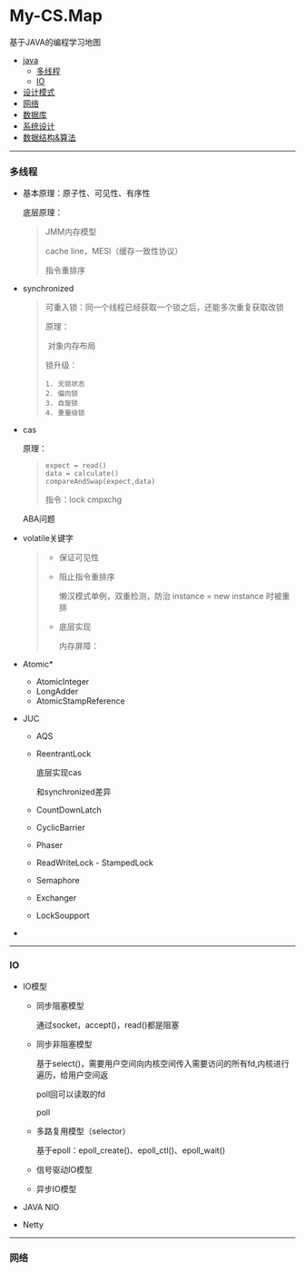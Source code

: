 # My-CS.Map

基于JAVA的编程学习地图

* [java](./)
  * [多线程](#多线程)
  *  [IO](/IO)
* [设计模式](./)
* [网络]()
* [数据库]()
* [系统设计]()
* [数据结构&算法](/算法)

------

### 多线程

* 基本原理：原子性、可见性、有序性

  底层原理：

  > JMM内存模型
  >
  > cache line，MESI（缓存一致性协议）
  >
  > 指令重排序

* synchronized

  > 可重入锁：同一个线程已经获取一个锁之后，还能多次重复获取改锁
  >
  > 原理：
  >
  > ​	对象内存布局
  >
  > 锁升级：
  >
  > 	1. 无锁状态
  >  	2. 偏向锁
  >  	3. 自旋锁
  >  	4. 重量级锁

* cas

  原理：

  > ```
  > expect = read()
  > data = calculate()
  > compareAndSwap(expect,data)
  > ```
  >
  > 指令：lock cmpxchg

  ABA问题

* volatile关键字

  > * 保证可见性
  >
  > * 阻止指令重排序
  >
  >   懒汉模式单例，双重检测，防治 instance = new instance 时被重排
  >
  > * 底层实现
  >
  >   内存屏障：

* Atomic*

  * AtomicInteger
  * LongAdder
  * AtomicStampReference

* JUC

  * AQS

  * ReentrantLock

    底层实现cas

    和synchronized差异

  * CountDownLatch

  * CyclicBarrier

  * Phaser

  * ReadWriteLock - StampedLock

  * Semaphore

  * Exchanger

  * LockSoupport

* 

------



### IO

* IO模型

  * 同步阻塞模型

    通过socket，accept()，read()都是阻塞

  * 同步非阻塞模型

    基于select()，需要用户空间向内核空间传入需要访问的所有fd,内核进行遍历，给用户空间返

    poll回可以读取的fd

    poll

  * 多路复用模型（selector）

    基于epoll：epoll_create()、epoll_ctl()、epoll_wait()

  * 信号驱动IO模型

  * 异步IO模型

* JAVA NIO

* Netty

------



### 网络